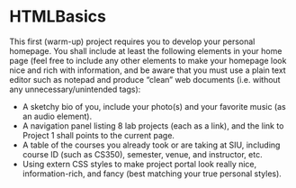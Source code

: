 # HTMLBasics
This first (warm-up) project requires you to develop your personal homepage. You shall include at least the following elements in your home page (feel free to include any other elements to make your homepage look nice and rich with information, and be aware that you must use a plain text editor such as notepad and produce “clean” web documents (i.e. without any unnecessary/unintended tags):

 - A sketchy bio of you, include your photo(s) and your favorite music (as an audio element).
 - A navigation panel listing 8 lab projects (each as a link), and the link to Project 1 shall points to the current page.
 - A table of the courses you already took or are taking at SIU, including course ID (such as CS350), semester, venue, and instructor, etc.
 - Using extern CSS styles to make project portal look really nice, information-rich, and fancy (best matching your true personal styles).